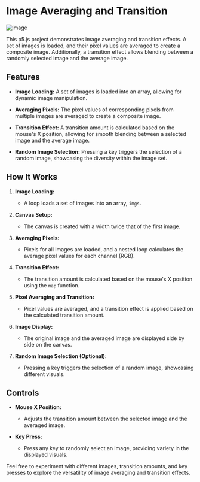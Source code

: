 # Image Averaging and Transition

![image](https://github.com/Diogojfbraga/Overlay-galery/assets/67931865/fc508c1e-5769-49cb-9aea-3416e75bd7c7)

This p5.js project demonstrates image averaging and transition effects. A set of images is loaded, and their pixel values are averaged to create a composite image. Additionally, a transition effect allows blending between a randomly selected image and the average image.

## Features

- **Image Loading:** A set of images is loaded into an array, allowing for dynamic image manipulation.

- **Averaging Pixels:** The pixel values of corresponding pixels from multiple images are averaged to create a composite image.

- **Transition Effect:** A transition amount is calculated based on the mouse's X position, allowing for smooth blending between a selected image and the average image.

- **Random Image Selection:** Pressing a key triggers the selection of a random image, showcasing the diversity within the image set.

## How It Works

1. **Image Loading:**
   - A loop loads a set of images into an array, `imgs`.

2. **Canvas Setup:**
   - The canvas is created with a width twice that of the first image.

3. **Averaging Pixels:**
   - Pixels for all images are loaded, and a nested loop calculates the average pixel values for each channel (RGB).

4. **Transition Effect:**
   - The transition amount is calculated based on the mouse's X position using the `map` function.

5. **Pixel Averaging and Transition:**
   - Pixel values are averaged, and a transition effect is applied based on the calculated transition amount.

6. **Image Display:**
   - The original image and the averaged image are displayed side by side on the canvas.

7. **Random Image Selection (Optional):**
   - Pressing a key triggers the selection of a random image, showcasing different visuals.

## Controls

- **Mouse X Position:**
   - Adjusts the transition amount between the selected image and the averaged image.

- **Key Press:**
   - Press any key to randomly select an image, providing variety in the displayed visuals.

Feel free to experiment with different images, transition amounts, and key presses to explore the versatility of image averaging and transition effects.

